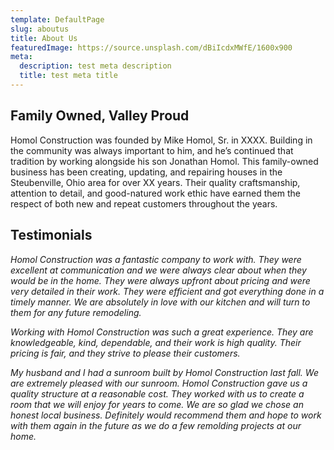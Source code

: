 ```yaml
---
template: DefaultPage
slug: aboutus
title: About Us
featuredImage: https://source.unsplash.com/dBiIcdxMWfE/1600x900
meta:
  description: test meta description
  title: test meta title
---
```


## Family Owned, Valley Proud

Homol Construction was founded by Mike Homol, Sr. in XXXX. Building in the community was always important to him, and he’s continued that tradition by working alongside his son Jonathan Homol. This family-owned business has been creating, updating, and repairing houses in the Steubenville, Ohio area for over XX years. Their quality craftsmanship, attention to detail, and good-natured work ethic have earned them the respect of both new and repeat customers throughout the years.

## Testimonials

_Homol Construction was a fantastic company to work with. They were excellent at communication and we were always clear about when they would be in the home. They were always upfront about pricing and were very detailed in their work. They were efficient and got everything done in a timely manner. We are absolutely in love with our kitchen and will turn to them for any future remodeling._

_Working with Homol Construction was such a great experience. They are knowledgeable, kind, dependable, and their work is high quality. Their pricing is fair, and they strive to please their customers._

_My husband and I had a sunroom built by Homol Construction last fall. We are extremely pleased with our sunroom. Homol Construction gave us a quality structure at a reasonable cost. They worked with us to create a room that we will enjoy for years to come. We are so glad we chose an honest local business. Definitely would recommend them and hope to work with them again in the future as we do a few remolding projects at our home._
